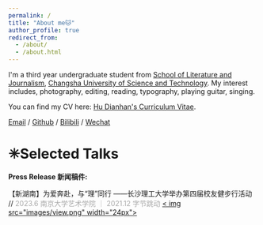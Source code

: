 ```yaml
---
permalink: /
title: "About me🐱"
author_profile: true
redirect_from: 
  - /about/
  - /about.html
---
```


I'm a third year undergraduate student from [School of Literature and Journalism](https://www.csust.edu.cn/wfxy/index.htm), [Changsha University of Science and Technology](https://www.csust.edu.cn/). My interest includes, photography, editing, reading, typography, playing guitar, singing.

You can find my CV here: [Hu Dianhan's Curriculum Vitae](../assets/Curriculum_Vitae.pdf).

[Email](mailto:1837105324@qq.com) / [Github](https://github.com/Rheahu816/Rheahu.github.io) / [Bilibili](https://space.bilibili.com/10709762?spm_id_from=333.1007.0.0) / [Wechat](../images/wechat.png)



✳Selected Talks
======

**Press Release 新闻稿件:**

【新湖南】为爱奔赴，与“理”同行 ——长沙理工大学举办第四届校友健步行活动 // <font color=DarkGray>2023.6 南京大学艺术学院 ｜ 2021.12 字节跳动</font> 
[< img src="images/view.png" width="24px">](https://m.voc.com.cn/xhn/news/202305/18065259.html)
